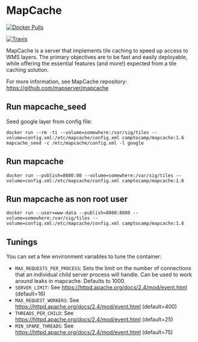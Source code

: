 # MapCache

[![Docker Pulls](https://img.shields.io/docker/pulls/camptocamp/mapcache.svg)](https://hub.docker.com/r/camptocamp/mapcache/)

[![Travis](https://travis-ci.org/camptocamp/docker-mapcache.svg)](https://travis-ci.org/camptocamp/docker-mapcache)

MapCache is a server that implements tile caching to speed up access to WMS
layers. The primary objectives are to be fast and easily deployable, while
offering the essential features (and more!) expected from a tile caching
solution.

For more information, see MapCache repository: 
https://github.com/mapserver/mapcache

## Run mapcache_seed

Seed google layer from config file:
```
docker run --rm -ti --volume=somewhere:/var/sig/tiles --volume=config.xml:/etc/mapcache/config.xml camptocamp/mapcache:1.6 mapcache_seed -c /etc/mapcache/config.xml -l google
```

## Run mapcache

```
docker run --publish=8080:80 --volume=somewhere:/var/sig/tiles --volume=config.xml:/etc/mapcache/config.xml camptocamp/mapcache:1.6
```

## Run mapcache as non root user

```
docker run --user=www-data --publish=8080:8080 --volume=somewhere:/var/sig/tiles --volume=config.xml:/etc/mapcache/config.xml camptocamp/mapcache:1.6
```

## Tunings

You can set a few environment variables to tune the container:

* `MAX_REQUESTS_PER_PROCESS`: Sets the limit on the number of connections
  that an individual child server process will handle. Can be used to work
  around leaks in mapcache. Defaults to 1000.
* `SERVER_LIMIT`: See https://httpd.apache.org/docs/2.4/mod/event.html (default=16)
* `MAX_REQUEST_WORKERS`: See https://httpd.apache.org/docs/2.4/mod/event.html (default=400)
* `THREADS_PER_CHILD`: See https://httpd.apache.org/docs/2.4/mod/event.html (default=25)
* `MIN_SPARE_THREADS`: See https://httpd.apache.org/docs/2.4/mod/event.html (default=75)
